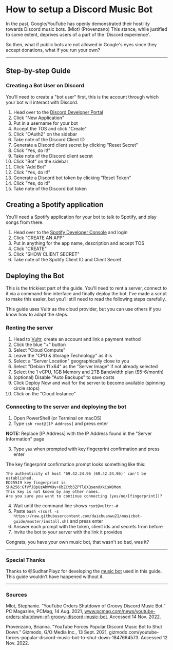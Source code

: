 # How to setup a Discord Music Bot

In the past, Google/YouTube has openly demonstrated their hostility towards Discord music bots. (Mlot) (Provenzano) This stance, while justified to some extent, deprives users of a part of the 'Discord experience'.

So then, what if public bots are not allowed in Google's eyes since they accept donations, what if you run your own?

---
## Step-by-step Guide

### Creating a Bot User on Discord
You'll need to create a "bot user" first, this is the account through which your bot will interact with Discord.

1. Head over to the [Discord Developer Portal](https://discord.com/developers/applications)
2. Click "New Application"
3. Put in a username for your bot
4. Accept the TOS and click "Create"
5. Click "OAuth2" on the sidebar
6. Take note of the Discord Client ID
7. Generate a Discord client secret by clicking "Reset Secret"
8. Click "Yes, do it!"
9. Take note of the Discord client secret
10. Click "Bot" on the sidebar
11. Click "Add Bot"
12. Click "Yes, do it!"
13. Generate a Discord bot token by clicking "Reset Token"
14. Click "Yes, do it!"
15. Take note of the Discord bot token

## Creating a Spotify application
You'll need a Spotify application for your bot to talk to Spotify, and play songs from there.

1. Head over to the [Spotify Developer Console](https://developer.spotify.com/dashboard) and login
2. Click "CREATE AN APP"
3. Put in anything for the app name, description and accept TOS
4. Click "CREATE"
5. Click "SHOW CLIENT SECRET"
6. Take note of the Spotify Client ID and Client Secret

## Deploying the Bot
This is the trickiest part of the guide. You'll need to rent a server, connect to it via a command-line interface and finally deploy the bot.
I've made a script to make this easier, but you'll still need to read the following steps carefully.

This guide uses Vultr as the cloud provider, but you can use others if you know how to adapt the steps.

### Renting the server
1. Head to [Vultr](https://www.vultr.com), create an account and link a payment method
2. Click the blue "+" button
3. Select "Cloud Compute"
4. Leave the "CPU & Storage Technology" as it is
5. Select a "Server Location" geographically close to you
6. Select "Debian 11 x64" as the "Server Image" if not already selected
7. Select the 1 vCPU, 1GB Memory and 2TB Bandwidth plan ($5-6/month)
8. (optional) Disable "Auto Backups" to save costs
9. Click Deploy Now and wait for the server to become available (spinning circle stops)
10. Click on the "Cloud Instance"

### Connecting to the server and deploying the bot
1. Open PowerShell (or Terminal on macOS)
2. Type `ssh root@[IP Address]` and press enter

**NOTE:** Replace [IP Address] with the IP Address found in the "Server Information" page

3. Type `yes` when prompted with key fingerprint confirmation and press enter

The key fingerprint confirmation prompt looks something like this:
```
The authenticity of host '69.42.24.96 (69.42.24.96)' can't be established.
ED25519 key fingerprint is SHA256:GfVfJBpUzAhWW9y+6bZCtb3ZPTl8XQsenUXkCsW8Mom.
This key is not known by any other names.
Are you sure you want to continue connecting (yes/no/[fingerprint])?
```

4. Wait until the command line shows `root@vultr:~#`
5. Paste `bash <(curl -s https://raw.githubusercontent.com/daichuanwu21/musicbot-guide/master/install.sh)` and press enter
6. Answer each prompt with the token, client ids and secrets from before
7. Invite the bot to your server with the link it provides

Congrats, you have your own music bot, that wasn't so bad, was it?

---

### Special Thanks
Thanks to @SudhanPlayz for developing the [music bot](https://github.com/SudhanPlayz/Discord-MusicBot) used in this guide. This guide wouldn't have happened without it.

---
### Sources

Mlot, Stephanie. “YouTube Orders Shutdown of Groovy Discord Music Bot.” PC Magazine, PCMag, 14 Aug. 2021, www.pcmag.com/news/youtube-orders-shutdown-of-groovy-discord-music-bot. Accessed 14 Nov. 2022.

Provenzano, Brianna. “YouTube Forces Popular Discord Music Bot to Shut Down.” Gizmodo, G/O Media Inc., 13 Sept. 2021, gizmodo.com/youtube-forces-popular-discord-music-bot-to-shut-down-1847664573. Accessed 12 Nov. 2022.
